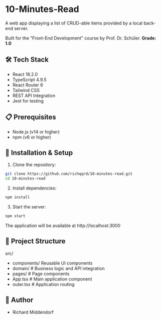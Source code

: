 # 10-Minutes-Read

A web app displaying a list of CRUD-able items provided by a local back-end server.

Built for the "Front-End Development" course by Prof. Dr. Schüler.
**Grade: 1.0**


## 🛠 Tech Stack

- React 18.2.0
- TypeScript 4.9.5
- React Router 6
- Tailwind CSS
- REST API Integration
- Jest for testing

## 📋 Prerequisites

- Node.js (v14 or higher)
- npm (v6 or higher)

## 🔧 Installation & Setup

1. Clone the repository:
```bash
git clone https://github.com/richqqrd/10-minutes-read.git
cd 10-minutes-read
```

2. Install dependencies:
```bash
npm install
```

3. Start the server:
```bash
npm start
```

The application will be available at http://localhost:3000


## 📁 Project Structure

src/
- components/   Reusable UI components
- domain/       # Business logic and API integration
- pages/        # Page components
- App.tsx       # Main application component
- outer.tsx    # Application routing

## 👤 Author
- Richard Middendorf 